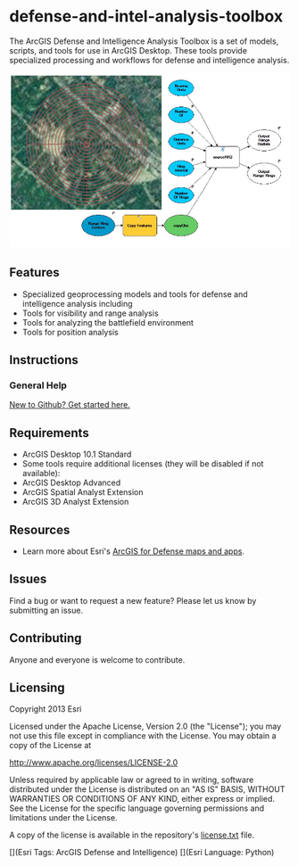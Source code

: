 # defense-and-intel-analysis-toolbox

The ArcGIS Defense and Intelligence Analysis Toolbox is a set of models, scripts, and tools for use in ArcGIS Desktop. These tools provide specialized processing and workflows for defense and intelligence analysis.

![Image of Defense and Intel Analysis Toolbox](ScreenShot.jpg "defense-and-intel-analysis-toolbox")

## Features

* Specialized geoprocessing models and tools for defense and intelligence analysis including
* Tools for visibility and range analysis
* Tools for analyzing the battlefield  environment
* Tools for position analysis

## Instructions

### General Help
[New to Github? Get started here.](http://htmlpreview.github.com/?https://github.com/Esri/esri.github.com/blob/master/help/esri-getting-to-know-github.html)

## Requirements

* ArcGIS Desktop 10.1 Standard 
* Some tools require additional licenses (they will be disabled if not available):
* ArcGIS Desktop Advanced 
* ArcGIS Spatial Analyst Extension
* ArcGIS 3D Analyst Extension

## Resources

* Learn more about Esri's [ArcGIS for Defense maps and apps](http://resources.arcgis.com/en/communities/defense-and-intelligence/).

## Issues

Find a bug or want to request a new feature?  Please let us know by submitting an issue.

## Contributing

Anyone and everyone is welcome to contribute.

## Licensing

Copyright 2013 Esri

Licensed under the Apache License, Version 2.0 (the "License");
you may not use this file except in compliance with the License.
You may obtain a copy of the License at

   http://www.apache.org/licenses/LICENSE-2.0

Unless required by applicable law or agreed to in writing, software
distributed under the License is distributed on an "AS IS" BASIS,
WITHOUT WARRANTIES OR CONDITIONS OF ANY KIND, either express or implied.
See the License for the specific language governing permissions and
limitations under the License.

A copy of the license is available in the repository's
[license.txt](license.txt) file.

[](Esri Tags: ArcGIS Defense and Intelligence)
[](Esri Language: Python)
